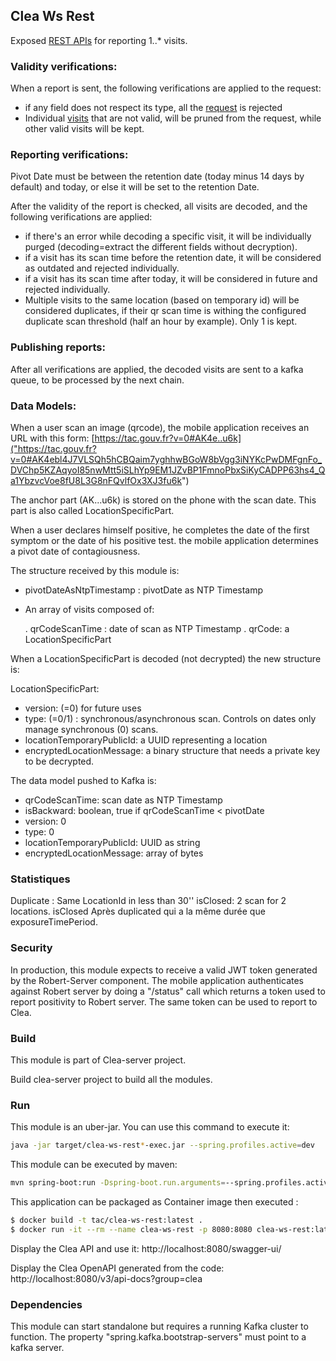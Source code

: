 ## Clea Ws Rest

Exposed [REST APIs]("src/main/resources/openapi-clea-server-v1.yml") for reporting 1..\* visits.

### Validity verifications:

When a report is sent, the following verifications are applied to the request:

- if any field does not respect its type, all the [request]("src/main/java/fr/gouv/clea/ws/vo/ReportRequest.java") is
  rejected
- Individual [visits]("src/main/java/fr/gouv/clea/ws/vo/Visit.java") that are not valid, will be pruned from the
  request, while other valid visits will be kept.

### Reporting verifications:

Pivot Date must be between the retention date (today minus 14 days by default) and today, or else it will be set to the retention Date.

After the validity of the report is checked, all visits are decoded, and the following verifications are applied:

- if there's an error while decoding a specific visit, it will be individually purged (decoding=extract the different fields without decryption).
- if a visit has its scan time before the retention date, it will be considered as outdated and rejected individually.
- if a visit has its scan time after today, it will be considered in future and rejected individually.
- Multiple visits to the same location (based on temporary id) will be considered duplicates, if their qr scan time
  is withing the configured duplicate scan threshold (half an hour by example). Only 1 is kept.

### Publishing reports:

After all verifications are applied, the decoded visits are sent to a kafka queue, to be processed by the next chain.

### Data Models:

When a user scan an image (qrcode), the mobile application receives an URL with this form:
[https://tac.gouv.fr?v=0#AK4e..u6k]("https://tac.gouv.fr?v=0#AK4ebl4J7VLSQh5hCBQaim7yghhwBGoW8bVgg3iNYKcPwDMFgnFo_DVChp5KZAqyoI85nwMtt5iSLhYp9EM1JZvBP1FmnoPbxSiKyCADPP63hs4_Qa1YbzvcVoe8fU8L3G8nFQvlfOx3XJ3fu6k")

The anchor part (AK...u6k) is stored on the phone with the scan date. This part is also called LocationSpecificPart.

When a user declares himself positive, he completes the date of the first symptom or the date of his positive test.
the mobile application determines a pivot date of contagiousness.

The structure received by this module is:

- pivotDateAsNtpTimestamp : pivotDate as NTP Timestamp
- An array of visits composed of:

  . qrCodeScanTime : date of scan as NTP Timestamp
  . qrCode: a LocationSpecificPart

When a LocationSpecificPart is decoded (not decrypted) the new structure is:

LocationSpecificPart:

- version: (=0) for future uses
- type: (=0/1) : synchronous/asynchronous scan. Controls on dates only manage synchronous (0) scans.
- locationTemporaryPublicId: a UUID representing a location
- encryptedLocationMessage: a binary structure that needs a private key to be decrypted.

The data model pushed to Kafka is:

- qrCodeScanTime: scan date as NTP Timestamp
- isBackward: boolean, true if qrCodeScanTime < pivotDate
- version: 0
- type: 0
- locationTemporaryPublicId: UUID as string
- encryptedLocationMessage: array of bytes

### Statistiques

Duplicate : Same LocationId in less than 30''
isClosed: 2 scan for 2 locations.
isClosed Après duplicated qui a la même durée que exposureTimePeriod.

### Security

In production, this module expects to receive a valid JWT token generated by the Robert-Server component.
The mobile application authenticates against Robert server by doing a "/status" call which returns a token used to report positivity to Robert server.
The same token can be used to report to Clea.

### Build

This module is part of Clea-server project.

Build clea-server project to build all the modules.

### Run

This module is an uber-jar. You can use this command to execute it:

```bash
java -jar target/clea-ws-rest*-exec.jar --spring.profiles.active=dev
```

This module can be executed by maven:

```bash
mvn spring-boot:run -Dspring-boot.run.arguments=--spring.profiles.active=dev
```

This application can be packaged as Container image then executed :

```bash
$ docker build -t tac/clea-ws-rest:latest .
$ docker run -it --rm --name clea-ws-rest -p 8080:8080 clea-ws-rest:latest  --spring.profiles.active=dev,docker
```

Display the Clea API and use it: http://localhost:8080/swagger-ui/

Display the Clea OpenAPI generated from the code: http://localhost:8080/v3/api-docs?group=clea

### Dependencies

This module can start standalone but requires a running Kafka cluster to function.
The property "spring.kafka.bootstrap-servers" must point to a kafka server.
